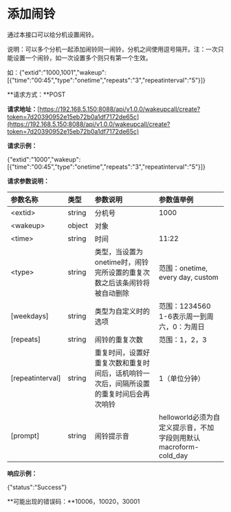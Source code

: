 # 添加闹铃

通过本接口可以给分机设置闹铃。

说明：可以多个分机一起添加闹铃同一闹铃，分机之间使用逗号隔开。注：一次只能设置一个闹铃，如一次设置多个则只有第一个生效。

如：{"extid":"1000,1001","wakeup":\[{"time":"00:45","type":"onetime","repeats":"3","repeatinterval":"5"}\]}

**请求方式：**POST

**请求地址：**[https://192.168.5.150:8088/api/v1.0.0/wakeupcall/create?token=7d20390952e15eb72b0a1df7172de65c](https://192.168.5.150:8088/api/v1.0.0/wakeupcall/create?token=7d20390952e15eb72b0a1df7172de65c)

**请求示例：**

{"extid":"1000","wakeup":\[{"time":"00:45","type":"onetime","repeats":"3","repeatinterval":"5"}\]}

**请求参数说明：**

| 参数名称 | 类型 | 参数说明 | 参数值举例 |
| :--- | :--- | :--- | :--- |
| &lt;extid&gt; | string | 分机号 | 1000 |
| &lt;wakeup&gt; | object | 对象 |  |
| &lt;time&gt; | string | 时间 | 11:22 |
| &lt;type&gt; | string | 类型，当设置为onetime时，闹铃完所设置的重复次数之后该条闹铃将被自动删除 | 范围：onetime, every day, custom |
| \[weekdays\] | string | 类型为自定义时的选项 | 范围：1234560  1-6表示周一到周六，0：为周日 |
| \[repeats\] | string | 闹铃的重复次数 | 范围：1，2，3 |
| \[repeatinterval\] | string | 重复时间，设置好重复次数和重复时间后，话机响铃一次后，间隔所设置的重复时间后会再次响铃 | 1（单位分钟） |
| \[prompt\] | string | 闹铃提示音 | helloworld必须为自定义提示音，不加字段则用默认macroform-cold\_day |

**响应示例：**

{"status":"Success"}

**可能出现的错误码：**10006，10020，30001

